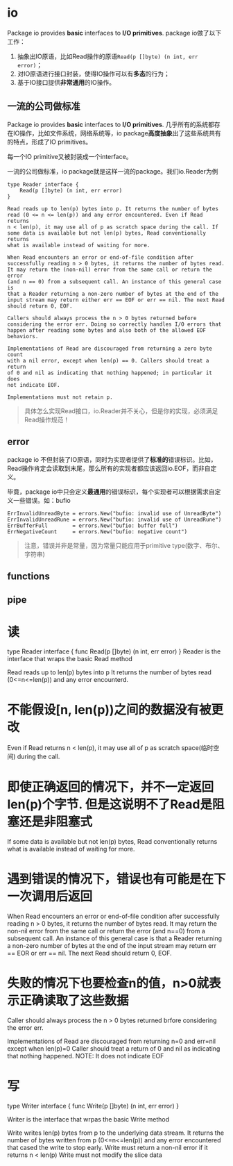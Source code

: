 # io

Package io provides **basic** interfaces to **I/O primitives**. package io做了以下工作：

1. 抽象出IO原语，比如Read操作的原语```Read(p []byte) (n int, err error)```；
2. 对IO原语进行接口封装，使得IO操作可以有**多态**的行为；
3. 基于IO接口提供**非常通用**的IO操作。

## 一流的公司做标准

Package io provides **basic** interfaces to **I/O primitives**. 几乎所有的系统都存在IO操作，比如文件系统，网络系统等，io package**高度抽象**出了这些系统共有的特点，形成了IO primitives。

每一个IO primitive又被封装成一个interface。

一流的公司做标准，io package就是这样一流的package。我们io.Reader为例

```
type Reader interface {
    Read(p []byte) (n int, err error)
}

Read reads up to len(p) bytes into p. It returns the number of bytes
read (0 <= n <= len(p)) and any error encountered. Even if Read returns
n < len(p), it may use all of p as scratch space during the call. If
some data is available but not len(p) bytes, Read conventionally returns
what is available instead of waiting for more.

When Read encounters an error or end-of-file condition after
successfully reading n > 0 bytes, it returns the number of bytes read.
It may return the (non-nil) error from the same call or return the error
(and n == 0) from a subsequent call. An instance of this general case is
that a Reader returning a non-zero number of bytes at the end of the
input stream may return either err == EOF or err == nil. The next Read
should return 0, EOF.

Callers should always process the n > 0 bytes returned before
considering the error err. Doing so correctly handles I/O errors that
happen after reading some bytes and also both of the allowed EOF
behaviors.

Implementations of Read are discouraged from returning a zero byte count
with a nil error, except when len(p) == 0. Callers should treat a return
of 0 and nil as indicating that nothing happened; in particular it does
not indicate EOF.

Implementations must not retain p.
```



>
> 具体怎么实现Read接口，io.Reader并不关心，但是你的实现，必须满足Read操作规范！

## error

package io 不但封装了IO原语，同时为实现者提供了**标准的**错误标识。比如，Read操作肯定会读取到末尾，那么所有的实现者都应该返回io.EOF，而非自定义。

毕竟，package io中只会定义**最通用**的错误标识，每个实现者可以根据需求自定义一些错误。如：bufio

```
ErrInvalidUnreadByte = errors.New("bufio: invalid use of UnreadByte")
ErrInvalidUnreadRune = errors.New("bufio: invalid use of UnreadRune")
ErrBufferFull        = errors.New("bufio: buffer full")
ErrNegativeCount     = errors.New("bufio: negative count")
```
>
> 注意，错误并非是常量，因为常量只能应用于primitive type(数字、布尔、字符串)


## functions


## pipe

# 读
type Reader interface {
    func Read(p []byte) (n int, err error)
}
Reader is the interface that wraps the basic Read method

Read reads up to len(p) bytes into p
It returns the number of bytes read (0<=n<=len(p)) and any error encounterd.

# 不能假设[n, len(p))之间的数据没有被更改
Even if Read returns n < len(p), it may use all of p as scratch space(临时空间) during the call.

# 即使正确返回的情况下，并不一定返回len(p)个字节. 但是这说明不了Read是阻塞还是非阻塞式
If some data is available but not len(p) bytes, Read conventionally returns what is available instead of waiting for more.

# 遇到错误的情况下，错误也有可能是在下一次调用后返回
When Read encounters an error or end-of-file condition after successfully reading n > 0 bytes, it returns the number of bytes read.
It may return the non-nil error from the same call or return the error (and n==0) from a subsequent call.
An instance of this general case is that a Reader returning a non-zero number of bytes at the end of the input stream may return 
err == EOR or err == nil. The next Read should return 0, EOF.

# 失败的情况下也要检查n的值，n>0就表示正确读取了这些数据
Caller should always process the n > 0 bytes returned brfore considering the error err.

Implementations of Read are discouraged from returning n=0 and err=nil except when len(p)=0
Caller should treat a return of 0 and nil as indicating that nothing happened. NOTE: It does not indicate EOF


# 写
type Writer interface {
    func Write(p []byte) (n int, err error)
}

Writer is the interface that wrpas the basic Write method

Write writes len(p) bytes from p to the underlying data stream. It returns the number of bytes written from p (0<=n<=len(p)) and any error encountered
that cased the write to stop early.
Write must return a non-nil error if it returns n < len(p)
Write must not modify the slice data

